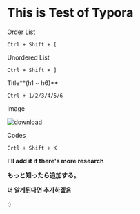 # This is Test of Typora

Order List

```
Ctrl + Shift + [
```

Unordered List

```
Ctrl + Shift + ]
```

Title**(h1 ~ h6)**

```
Ctrl + 1/2/3/4/5/6
```

Image

![download](C:\Users\aaqq0\Desktop\download.jpg)

Codes

```
Crtl + Shift + K
```



**I'll add it if there's more research**

**もっと知ったら追加する。**

**더 알게된다면 추가하겠음**

:)

